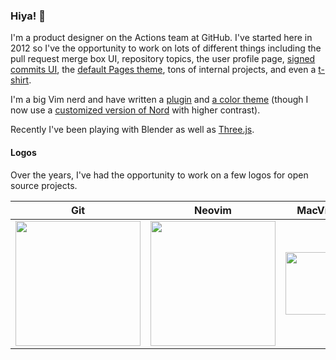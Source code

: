 ### Hiya! 👋

I'm a product designer on the Actions team at GitHub. I've started here in 2012 so I've the opportunity to work on lots of different things including the pull request merge box UI, repository topics, the user profile page, [signed commits UI](https://github.blog/2016-04-05-gpg-signature-verification/), the [default Pages theme](https://github.com/jasonlong/cayman-theme/), tons of internal projects, and even a [t-shirt](https://github.myshopify.com/collections/shirts/products/arctocat).

I'm a big Vim nerd and have written a [plugin](https://github.com/jasonlong/vim-textobj-css) and [a color theme](https://github.com/jasonlong/lavalamp) (though I now use a [customized version of Nord](https://github.com/jasonlong/nordish-vim) with higher contrast).

Recently I've been playing with Blender as well as [Three.js](https://threejs.org/).

#### Logos

Over the years, I've had the opportunity to work on a few logos for open source projects.

| Git | Neovim | MacVim | tmux |
| --- | ------ | ------ | ---- |
| <img src="https://github.com/jasonlong/jasonlong/blob/master/git.png" width="200" /> | <img src="https://github.com/jasonlong/jasonlong/blob/master/neovim.png" width="200" /> | <img src="https://github.com/jasonlong/jasonlong/blob/master/macvim.png" width="100" /> | <img src="https://github.com/jasonlong/jasonlong/blob/master/tmux.png" width="200" /> |
